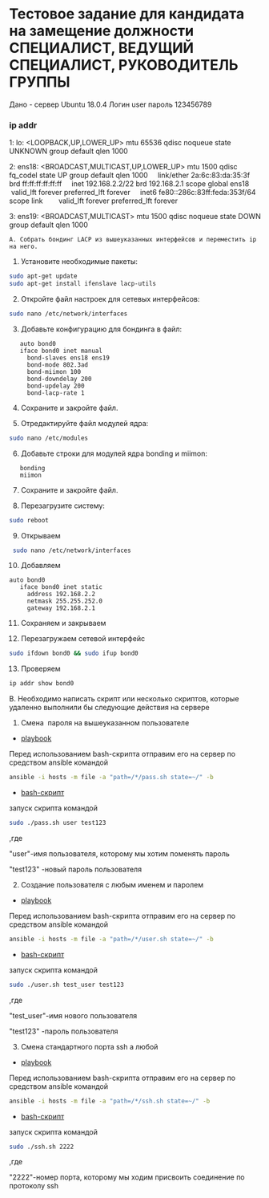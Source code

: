 # Тестовое задание для кандидата на замещение должности СПЕЦИАЛИСТ, ВЕДУЩИЙ СПЕЦИАЛИСТ, РУКОВОДИТЕЛЬ ГРУППЫ


Дано - сервер Ubuntu 18.0.4
Логин user пароль 123456789

### ip addr

1: lo: <LOOPBACK,UP,LOWER_UP> mtu 65536 qdisc noqueue state UNKNOWN group default qlen 1000

2: ens18: <BROADCAST,MULTICAST,UP,LOWER_UP> mtu 1500 qdisc fq_codel state UP group default qlen 1000
    link/ether 2a:6c:83:da:35:3f brd ff:ff:ff:ff:ff:ff
    inet 192.168.2.2/22 brd 192.168.2.1 scope global ens18
       valid_lft forever preferred_lft forever
    inet6 fe80::286c:83ff:feda:353f/64 scope link
       valid_lft forever preferred_lft forever

3: ens19: <BROADCAST,MULTICAST> mtu 1500 qdisc noqueue state DOWN group default qlen 1000

    A. Собрать бондинг LACP из вышеуказанных интерфейсов и переместить ip на него.


1. Установите необходимые пакеты:

```bash
sudo apt-get update
sudo apt-get install ifenslave lacp-utils
```  

2. Откройте файл настроек для сетевых интерфейсов:

```bash
sudo nano /etc/network/interfaces
```

3. Добавьте конфигурацию для бондинга в файл:
   
```
   auto bond0
   iface bond0 inet manual
     bond-slaves ens18 ens19
     bond-mode 802.3ad
     bond-miimon 100
     bond-downdelay 200
     bond-updelay 200
     bond-lacp-rate 1
```   

4. Сохраните и закройте файл.

5. Отредактируйте файл модулей ядра:

```bash
sudo nano /etc/modules
```   

6. Добавьте строки для модулей ядра bonding и miimon:
   
```
   bonding
   miimon
```

7. Сохраните и закройте файл.

8. Перезагрузите систему:

```bash
sudo reboot
```

9. Открываем 

```bash
 sudo nano /etc/network/interfaces
```

10. Добавляем 

```
auto bond0
   iface bond0 inet static
     address 192.168.2.2
     netmask 255.255.252.0
     gateway 192.168.2.1
```

11. Сохраняем и закрываем

12. Перезагружаем сетевой интерфейс

```bash
sudo ifdown bond0 && sudo ifup bond0
```
13. Проверяем

```bash
ip addr show bond0
```

В. Необходимо написать скрипт или несколько скриптов, которые удаленно выполнили бы следующие действия на сервере
        
1. Смена  пароля на вышеуказанном пользователе 

- [playbook](./playbooks/pass.yml) 

Перед использованием bash-скрипта отправим его на сервер по средством 
ansible командой 
```bash
ansible -i hosts -m file -a "path=/*/pass.sh state=~/" -b
```

- [bash-скрипт](./bash-script/pass.sh)

запуск скрипта командой

```bash
sudo ./pass.sh user test123
```
,где 

"user"-имя пользователя, которому мы хотим поменять пароль

"test123" -новый пароль пользователя

2. Создание пользователя с любым именем и паролем

- [playbook](./playbooks/user.yml) 

Перед использованием bash-скрипта отправим его на сервер по средством 
ansible командой 
```bash
ansible -i hosts -m file -a "path=/*/user.sh state=~/" -b
```

- [bash-скрипт](./bash-script/user.sh)

запуск скрипта командой

```bash
sudo ./user.sh test_user test123
```
,где 

"test_user"-имя нового пользователя

"test123" -пароль пользователя

3. Смена стандартного порта ssh а любой

- [playbook](./playbooks/ssh.yml) 

Перед использованием bash-скрипта отправим его на сервер по средством 
ansible командой 
```bash
ansible -i hosts -m file -a "path=/*/ssh.sh state=~/" -b
```
- [bash-скрипт](./bash-script/ssh.sh)

запуск скрипта командой

```bash
sudo ./ssh.sh 2222
```
,где 

"2222"-номер порта, которому мы ходим присвоить соединение по протоколу ssh